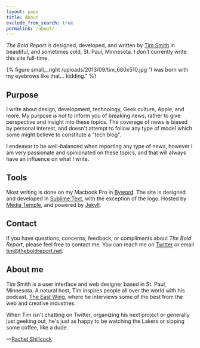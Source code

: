 ```yaml
---
layout: page
title: About
exclude_from_search: true
permalink: /about/
---
```


*The Bold Report* is designed, developed, and written by [Tim Smith](http://ttimsmith.com) in beautiful, and sometimes cold, St. Paul, Minnesota. I *don't* currently write this site full-time.

{% figure small__right /uploads/2013/09/tim_680x510.jpg "I was born with my eyebrows like that… kidding." %}

## Purpose
I write about design, development, technology, Geek culture, Apple, and more. My purpose *is not* to inform you of breaking news, rather to give perspective and insight into these topics. The coverage of news is biased by personal interest, and doesn't attempt to follow any type of model which some might believe to constitute a "tech blog".

I endeavor to be well-balanced when reporting any type of news, however I am very passionate and opinionated on these topics, and that will always have an influence on what I write.

## Tools
Most writing is done on my Macbook Pro in [Byword](http://bywordapp.com/). The site is designed and developed in [Sublime Text](http://www.sublimetext.com/), with the exception of the logo. Hosted by [Media Temple](https://mediatemple.7eer.net/c/136705/168246/2795), and powered by [Jekyll](http://jekyllrb.com).

## Contact
If you have questions, concerns, feedback, or compliments about *The Bold Report*, please feel free to contact me. You can reach me on [Twitter](https://twitter.com/ttimsmith) or email [tim@theboldreport.net](mailto:tim@theboldreport.net).

## About me

Tim Smith is a user interface and web designer based in St. Paul, Minnesota. A natural host, Tim inspires people all over the world with his podcast, [The East Wing](http://theeastwing.net), where he interviews some of the best from the web and creative industries.

When Tim isn't chatting on Twitter, organizing his next project or generally just geeking out, he's just as happy to be watching the Lakers or sipping some coffee, like a dude.

&mdash;[Rachel Shillcock](http://www.rachil.li/)

